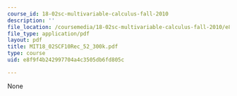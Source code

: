 ```yaml
---
course_id: 18-02sc-multivariable-calculus-fall-2010
description: ''
file_location: /coursemedia/18-02sc-multivariable-calculus-fall-2010/e8f9f4b242997704a4c3505db6fd805c_MIT18_02SCF10Rec_52_300k.pdf
file_type: application/pdf
layout: pdf
title: MIT18_02SCF10Rec_52_300k.pdf
type: course
uid: e8f9f4b242997704a4c3505db6fd805c

---
```

None
